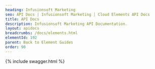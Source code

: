 ```yaml
---
heading: Infusionsoft Marketing
seo: API Docs | Infusionsoft Marketing | Cloud Elements API Docs
title: API Docs
description: Infusionsoft Marketing API Documentation.
layout: apidocs
breadcrumbs: /docs/elements.html
elementId: 192
parent: Back to Element Guides
order: 90
---
```


{% include swagger.html %}
